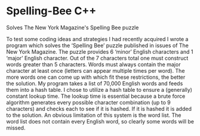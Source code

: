 # Spelling-Bee C++
Solves The New York Magazine's Spelling Bee puzzle

To test some coding ideas and strategies I had recently acquired I wrote a program which solves the ‘Spelling Bee’ puzzle published in issues of The New York Magazine. The puzzle provides 6 ‘minor’ English characters and 1 ‘major’ English character. Out of the 7 characters total one must construct words greater than 5 characters. Words must always contain the major character at least once (letters can appear multiple times per word). The more words one can come up with which fit these restrictions, the better the solution. 
My program takes a list of 70,000 English words and feeds them into a hash table. I chose to utilize a hash table to ensure a (generally) constant lookup time. The lookup time is essential because a brute force algorithm generates every possible character combination (up to 9 characters) and checks each to see if it is hashed. If it is hashed it is added to the solution. 
An obvious limitation of this system is the word list. The word list does not contain every English word, so clearly some words will be missed.   
 
